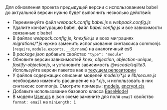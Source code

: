 Для обновления проекта предыдущей версии с использованием babel до актуальной версии нужно будет выполнить несколько действий:

- Переименуйте файл _webpack.config.babel.js_ в _webpack.config.js_
- Удалите конфигурацию babel, файл _babel.config.js_ и все зависимости связанные с babel
- В файлах _webpack.config.js_, _knexfile.js_ и всех миграциях _migrations/\*.js_ нужно заменить использование синтаксиса commonjs (`require`, `module.exports`, `__dirname`) на аналогичный es6
- В _package.json_ добавьте свойство `"type": "module"`
- Обновите версии зависимостей _knex_, _objection_, _objection-unique_, _fastify-objectionjs_, и установите зависимость _@vscode/sqlite3_. Используйте версии пакетов как в [текущем репозитории](./package.json)
- У файлов содержащих описания моделей _models/\*.js_ и _lib/secure.js_ необходимо изменить расширение на _\*.cjs_, и использовать в них синтаксис commonjs. Смотрите примеры: [models](./server/models/), [encrypt.cjs](./server/lib/secure.cjs)
- Добавьте использование базового класса [BaseModel](./server/models/BaseModel.cjs)
- В модели [User.cjs](./server/models/User.cjs) в json схеме замените для поля `email` свойство `format: email` на `minLength: 1`
